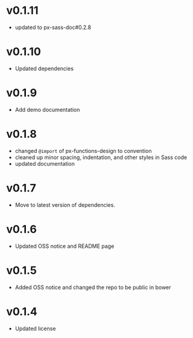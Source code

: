 v0.1.11
==============================
* updated to px-sass-doc#0.2.8

v0.1.10
==============================
* Updated dependencies

v0.1.9
==============================
* Add demo documentation

v0.1.8
==============================
* changed `@import` of px-functions-design to convention
* cleaned up minor spacing, indentation, and other styles in Sass code
* updated documentation

v0.1.7
==============================
* Move to latest version of dependencies.

v0.1.6
==============================
* Updated OSS notice and README page

v0.1.5
==============================
* Added OSS notice and changed the repo to be public in bower

v0.1.4
========================
* Updated license
